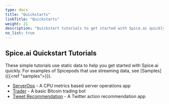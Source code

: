```yaml
---
type: docs
title: "Quickstarts"
linkTitle: "Quickstarts"
weight: 21
description: "Quickstart tutorials to get started with Spice.ai quickly 🚀"
no_list: true
---
```


## Spice.ai Quickstart Tutorials

These simple tutorials use static data to help you get started with Spice.ai quickly. For examples of Spicepods that use streaming data, see [Samples]({{<ref "samples">}}).

- [ServerOps](https://github.com/spiceai/quickstarts/tree/trunk/serverops/README.md) - A CPU metrics based server operations app
- [Trader](https://github.com/spiceai/quickstarts/tree/trunk/trader/README.md) - A basic Bitcoin trading bot
- [Tweet Recommendation](https://github.com/spiceai/quickstarts/tree/trunk/tweet-recommendation/README.md) - A Twitter action recommendation app
